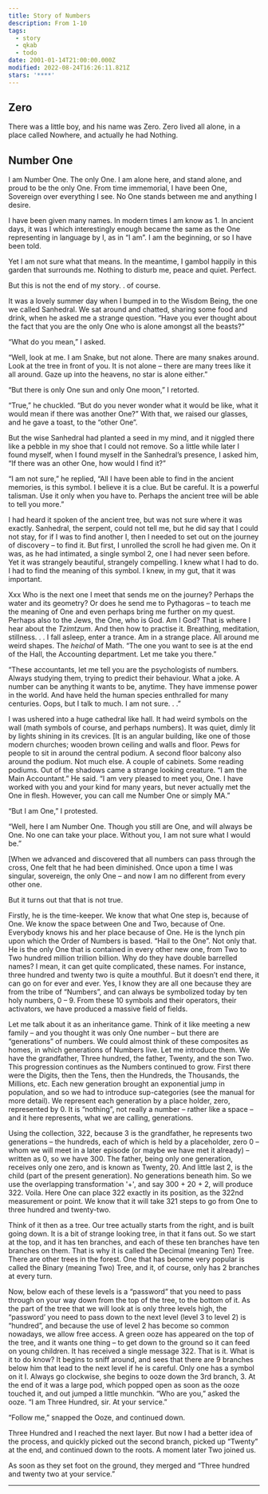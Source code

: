 ```yaml
---
title: Story of Numbers
description: From 1-10
tags:
  - story
  - qkab
  - todo
date: 2001-01-14T21:00:00.000Z
modified: 2022-08-24T16:26:11.821Z
stars: '****'
---
```


## Zero

There was a little boy, and his name was Zero. Zero lived all alone, in a place called Nowhere, and actually he had Nothing.

## Number One

I am Number One. The only One. I am alone here, and stand alone, and proud to be the only One. From time immemorial, I have been One, Sovereign over everything I see. No One stands between me and anything I desire.

I have been given many names. In modern times I am know as 1. In ancient days, it was I which interestingly enough became the same as the One representing in language by I, as in “I am”. I am the beginning, or so I have been told.

Yet I am not sure what that means. In the meantime, I gambol happily in this garden that surrounds me. Nothing to disturb me, peace and quiet. Perfect.

But this is not the end of my story. . of course.

It was a lovely summer day when I bumped in to the Wisdom Being, the one we called Sanhedral. We sat around and chatted, sharing some food and drink, when he asked me a strange question. “Have you ever thought about the fact that you are the only One who is alone amongst all the beasts?”

“What do you mean,” I asked.

“Well, look at me. I am Snake, but not alone. There are many snakes around. Look at the tree in front of you. It is not alone – there are many trees like it all around. Gaze up into the heavens, no star is alone either.”

“But there is only One sun and only One moon,” I retorted.

“True,” he chuckled. “But do you never wonder what it would be like, what it would mean if there was another One?”
With that, we raised our glasses, and he gave a toast, to the “other One”.

But the wise Sanhedral had planted a seed in my mind, and it niggled there like a pebble in my shoe that I could not remove. So a little while later I found myself, when I found myself in the Sanhedral’s presence, I asked him, “If there was an other One, how would I find it?”

“I am not sure,” he replied, “All I have been able to find in the ancient memories, is this symbol. I believe it is a clue. But be careful. It is a powerful talisman. Use it only when you have to. Perhaps the ancient tree will be able to tell you more.”

I had heard it spoken of the ancient tree, but was not sure where it was exactly. Sanhedral, the serpent, could not tell me, but he did say that I could not stay, for if I was to find another I, then I needed to set out on the journey of discovery – to find it.
But first, I unrolled the scroll he had given me. On it was, as he had intimated, a single symbol 2, one I had never seen before. Yet it was strangely beautiful, strangely compelling. I knew what I had to do. I had to find the meaning of this symbol. I knew, in my gut, that it was important.

Xxx Who is the next one I meet that sends me on the journey? Perhaps the water and its geometry? Or does he send me to Pythagoras – to teach me the meaning of One and even perhaps bring me further on my quest. Perhaps also to the Jews, the One, who is God. Am I God? That is where I hear about the _Tzimtzum_. And then how to practise it. Breathing, meditation, stillness. . . I fall asleep, enter a trance. Am in a strange place. All around me weird shapes. The _heichal_ of Math. “The one you want to see is at the end of the Hall, the Accounting department. Let me take you there.”

“These accountants, let me tell you are the psychologists of numbers. Always studying them, trying to predict their behaviour. What a joke. A number can be anything it wants to be, anytime. They have immense power in the world. And have held the human species enthralled for many centuries. Oops, but I talk to much. I am not sure. . .”

I was ushered into a huge cathedral like hall. It had weird symbols on the wall (math symbols of course, and perhaps numbers). It was quiet, dimly lit by lights shining in its crevices. [It is an angular building, like one of those modern churches; wooden brown ceiling and walls and floor. Pews for people to sit in around the central podium. A second floor balcony also around the podium. Not much else. A couple of cabinets. Some reading podiums.
Out of the shadows came a strange looking creature. “I am the Main Accountant.” He said. “I am very pleased to meet you, One. I have worked with you and your kind for many years, but never actually met the One in flesh. However, you can call me Number One or simply MA.”

“But I am One,” I protested.

“Well, here I am Number One. Though you still are One, and will always be One. No one can take your place. Without you, I am not sure what I would be.”

[When we advanced and discovered that all numbers can pass through the cross, One felt that he had been diminished. Once upon a time I was singular, sovereign, the only One – and now I am no different from every other one.

But it turns out that that is not true.

Firstly, he is the time-keeper. We know that what One step is, because of One. We know the space between One and Two, because of One. Everybody knows his and her place because of One. He is the lynch pin upon which the Order of Numbers is based. “Hail to the One”. Not only that. He is the only One that is contained in every other new one, from Two to Two hundred million trillion billion.
Why do they have double barrelled names? I mean, it can get quite complicated, these names. For instance, three hundred and twenty two is quite a mouthful. But it doesn’t end there, it can go on for ever and ever. Yes, I know they are all one because they are from the tribe of “Numbers”, and can always be symbolized today by ten holy numbers, 0 – 9. From these 10 symbols and their operators, their activators, we have produced a massive field of fields.

Let me talk about it as an inheritance game. Think of it like meeting a new family – and you thought it was only One number – but there are “generations” of numbers. We could almost think of these composites as homes, in which generations of Numbers live. Let me introduce them. We have the grandfather, Three hundred, the father, Twenty, and the son Two. This progression continues as the Numbers continued to grow. First there were the Digits, then the Tens, then the Hundreds, the Thousands, the Millions, etc. Each new generation brought an exponential jump in population, and so we had to introduce sup-categories (see the manual for more detail). We represent each generation by a place holder, zero, represented by 0. It is “nothing”, not really a number – rather like a space – and it here represents, what we are calling, generations.

Using the collection, 322, because 3 is the grandfather, he represents two generations – the hundreds, each of which is held by a placeholder, zero 0 – whom we will meet in a later episode (or maybe we have met it already) – written as 0, so we have 300. The father, being only one generation, receives only one zero, and is known as Twenty, 20. And little last 2, is the child (part of the present generation). No generations beneath him. So we use the overlapping transformation '+', and say 300 + 20 + 2, will produce 322. Voila. Here One can place 322 exactly in its position, as the 322nd measurement or point. We know that it will take 321 steps to go from One to three hundred and twenty-two.

Think of it then as a tree. Our tree actually starts from the right, and is built going down. It is a bit of strange looking tree, in that it fans out. So we start at the top, and it has ten branches, and each of these ten branches have ten branches on them. That is why it is called the Decimal (meaning Ten) Tree. There are other trees in the forest. One that has become very popular is called the Binary (meaning Two) Tree, and it, of course, only has 2 branches at every turn.

Now, below each of these levels is a “password” that you need to pass through on your way down from the top of the tree, to the bottom of it. As the part of the tree that we will look at is only three levels high, the “password’ you need to pass down to the next level (level 3 to level 2) is “hundred”, and because the use of level 2 has become so common nowadays, we allow free access.
A green ooze has appeared on the top of the tree, and it wants one thing – to get down to the ground so it can feed on young children. It has received a single message 322. That is it. What is it to do know? It begins to sniff around, and sees that there are 9 branches below him that lead to the next level if he is careful. Only one has a symbol on it I. Always go clockwise, she begins to ooze down the 3rd branch, 3. At the end of it was a large pod, which popped open as soon as the ooze touched it, and out jumped a little munchkin. “Who are you,” asked the ooze. “I am Three Hundred, sir. At your service.”

“Follow me,” snapped the Ooze, and continued down.

Three Hundred and I reached the next layer. But now I had a better idea of the process, and quickly picked out the second branch, picked up “Twenty” at the end, and continued down to the roots. A moment later Two joined us.

As soon as they set foot on the ground, they merged and “Three hundred and twenty two at your service.”

---
